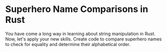 # Superhero Name Comparisons in Rust

You have come a long way in learning about string manipulation in Rust. Now, let's apply your new skills. Create code to compare superhero names to check for equality and determine their alphabetical order.
